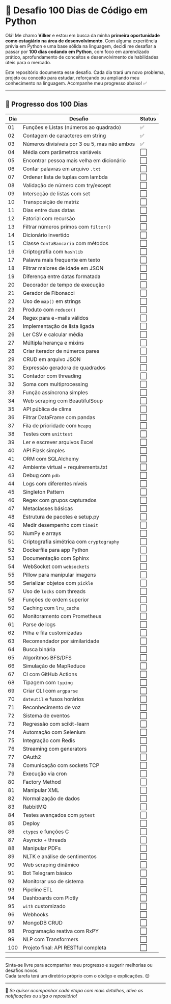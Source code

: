 # 🚀 Desafio 100 Dias de Código em Python

Olá! Me chamo **Vilker** e estou em busca da minha **primeira oportunidade como estagiário na área de desenvolvimento**. Com alguma experiência prévia em Python e uma base sólida na linguagem, decidi me desafiar a passar por **100 dias codando em Python**, com foco em aprendizado prático, aprofundamento de conceitos e desenvolvimento de habilidades úteis para o mercado.

Este repositório documenta esse desafio. Cada dia trará um novo problema, projeto ou conceito para estudar, reforçando ou ampliando meu conhecimento na linguagem. Acompanhe meu progresso abaixo! ✅

---

## 📅 Progresso dos 100 Dias

| Dia | Desafio | Status |
|-----|---------|--------|
| 01 | Funções e Listas (números ao quadrado) | ✅ |
| 02 | Contagem de caracteres em string | ✅ |
| 03 | Números divisíveis por 3 ou 5, mas não ambos | ✅ |
| 04 | Média com parâmetros variáveis | ⬜ |
| 05 | Encontrar pessoa mais velha em dicionário | ⬜ |
| 06 | Contar palavras em arquivo `.txt` | ⬜ |
| 07 | Ordenar lista de tuplas com lambda | ⬜ |
| 08 | Validação de número com try/except | ⬜ |
| 09 | Interseção de listas com set | ⬜ |
| 10 | Transposição de matriz | ⬜ |
| 11 | Dias entre duas datas | ⬜ |
| 12 | Fatorial com recursão | ⬜ |
| 13 | Filtrar números primos com `filter()` | ⬜ |
| 14 | Dicionário invertido | ⬜ |
| 15 | Classe `ContaBancaria` com métodos | ⬜ |
| 16 | Criptografia com `hashlib` | ⬜ |
| 17 | Palavra mais frequente em texto | ⬜ |
| 18 | Filtrar maiores de idade em JSON | ⬜ |
| 19 | Diferença entre datas formatada | ⬜ |
| 20 | Decorador de tempo de execução | ⬜ |
| 21 | Gerador de Fibonacci | ⬜ |
| 22 | Uso de `map()` em strings | ⬜ |
| 23 | Produto com `reduce()` | ⬜ |
| 24 | Regex para e-mails válidos | ⬜ |
| 25 | Implementação de lista ligada | ⬜ |
| 26 | Ler CSV e calcular média | ⬜ |
| 27 | Múltipla herança e mixins | ⬜ |
| 28 | Criar iterador de números pares | ⬜ |
| 29 | CRUD em arquivo JSON | ⬜ |
| 30 | Expressão geradora de quadrados | ⬜ |
| 31 | Contador com threading | ⬜ |
| 32 | Soma com multiprocessing | ⬜ |
| 33 | Função assíncrona simples | ⬜ |
| 34 | Web scraping com BeautifulSoup | ⬜ |
| 35 | API pública de clima | ⬜ |
| 36 | Filtrar DataFrame com pandas | ⬜ |
| 37 | Fila de prioridade com `heapq` | ⬜ |
| 38 | Testes com `unittest` | ⬜ |
| 39 | Ler e escrever arquivos Excel | ⬜ |
| 40 | API Flask simples | ⬜ |
| 41 | ORM com SQLAlchemy | ⬜ |
| 42 | Ambiente virtual + requirements.txt | ⬜ |
| 43 | Debug com `pdb` | ⬜ |
| 44 | Logs com diferentes níveis | ⬜ |
| 45 | Singleton Pattern | ⬜ |
| 46 | Regex com grupos capturados | ⬜ |
| 47 | Metaclasses básicas | ⬜ |
| 48 | Estrutura de pacotes e setup.py | ⬜ |
| 49 | Medir desempenho com `timeit` | ⬜ |
| 50 | NumPy e arrays | ⬜ |
| 51 | Criptografia simétrica com `cryptography` | ⬜ |
| 52 | Dockerfile para app Python | ⬜ |
| 53 | Documentação com Sphinx | ⬜ |
| 54 | WebSocket com `websockets` | ⬜ |
| 55 | Pillow para manipular imagens | ⬜ |
| 56 | Serializar objetos com `pickle` | ⬜ |
| 57 | Uso de `locks` com threads | ⬜ |
| 58 | Funções de ordem superior | ⬜ |
| 59 | Caching com `lru_cache` | ⬜ |
| 60 | Monitoramento com Prometheus | ⬜ |
| 61 | Parse de logs | ⬜ |
| 62 | Pilha e fila customizadas | ⬜ |
| 63 | Recomendador por similaridade | ⬜ |
| 64 | Busca binária | ⬜ |
| 65 | Algoritmos BFS/DFS | ⬜ |
| 66 | Simulação de MapReduce | ⬜ |
| 67 | CI com GitHub Actions | ⬜ |
| 68 | Tipagem com `typing` | ⬜ |
| 69 | Criar CLI com `argparse` | ⬜ |
| 70 | `dateutil` e fusos horários | ⬜ |
| 71 | Reconhecimento de voz | ⬜ |
| 72 | Sistema de eventos | ⬜ |
| 73 | Regressão com scikit-learn | ⬜ |
| 74 | Automação com Selenium | ⬜ |
| 75 | Integração com Redis | ⬜ |
| 76 | Streaming com generators | ⬜ |
| 77 | OAuth2 | ⬜ |
| 78 | Comunicação com sockets TCP | ⬜ |
| 79 | Execução via cron | ⬜ |
| 80 | Factory Method | ⬜ |
| 81 | Manipular XML | ⬜ |
| 82 | Normalização de dados | ⬜ |
| 83 | RabbitMQ | ⬜ |
| 84 | Testes avançados com `pytest` | ⬜ |
| 85 | Deploy | ⬜ |
| 86 | `ctypes` e funções C | ⬜ |
| 87 | Asyncio + threads | ⬜ |
| 88 | Manipular PDFs | ⬜ |
| 89 | NLTK e análise de sentimentos | ⬜ |
| 90 | Web scraping dinâmico | ⬜ |
| 91 | Bot Telegram básico | ⬜ |
| 92 | Monitorar uso de sistema | ⬜ |
| 93 | Pipeline ETL | ⬜ |
| 94 | Dashboards com Plotly | ⬜ |
| 95 | `with` customizado | ⬜ |
| 96 | Webhooks | ⬜ |
| 97 | MongoDB CRUD | ⬜ |
| 98 | Programação reativa com RxPY | ⬜ |
| 99 | NLP com Transformers | ⬜ |
| 100 | Projeto final: API RESTful completa | ⬜ |

---

Sinta-se livre para acompanhar meu progresso e sugerir melhorias ou desafios novos.  
Cada tarefa terá um diretório próprio com o código e explicações. 😊

---

📌 _Se quiser acompanhar cada etapa com mais detalhes, ative as notificações ou siga o repositório!_

